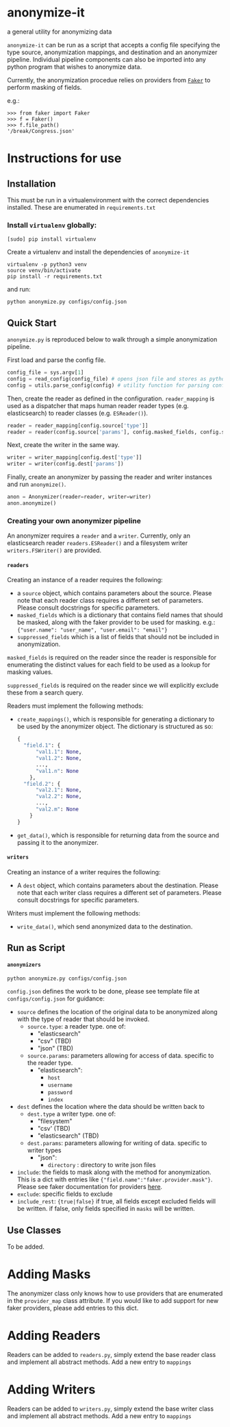 # anonymize-it
a general utility for anonymizing data

`anonymize-it` can be run as a script that accepts a config file specifying the type source, anonymization mappings, and destination and an anonymizer pipeline. Individual pipeline components can also be imported into any python program that wishes to anonymize data. 

Currently, the anonymization procedue relies on providers from [`Faker`](http://faker.readthedocs.io) to perform masking of fields.

e.g.:

```
>>> from faker import Faker
>>> f = Faker()
>>> f.file_path()
'/break/Congress.json'
```


# Instructions for use

## Installation

This must be run in a virtualenvironment with the correct dependencies installed. These are enumerated in `requirements.txt`

### Install `virtualenv` globally:

```
[sudo] pip install virtualenv
```

Create a virtualenv and install the dependencies of `anonymize-it`
```
virtualenv -p python3 venv
source venv/bin/activate
pip install -r requirements.txt
```

and run:

```
python anonymize.py configs/config.json
```

## Quick Start
`anonymize.py` is reproduced below to walk through a simple anonymization pipeline.


First load and parse the config file.
 
```python
config_file = sys.argv[1]
config = read_config(config_file) # opens json file and stores as python dict
config = utils.parse_config(config) # utility function for parsing configuration and setting variables
```

Then, create the reader as defined in the configuration. `reader_mapping` is used as a dispatcher that maps human reader reader types (e.g. elasticsearch) to reader classes (e.g. `ESReader()`).
```python
reader = reader_mapping[config.source['type']]
reader = reader(config.source['params'], config.masked_fields, config.suppressed_fields)
```

Next, create the writer in the same way.
```python
writer = writer_mapping[config.dest['type']]
writer = writer(config.dest['params'])
```

Finally, create an anonymizer by passing the reader and writer instances and run `anonymize()`.
```python
anon = Anonymizer(reader=reader, writer=writer)
anon.anonymize()
```

### Creating your own anonymizer pipeline

An anonymizer requires a `reader` and a `writer`. Currently, only an elasticsearch reader `readers.ESReader()` and a filesystem writer `writers.FSWriter()` are provided.

#### `readers`
Creating an instance of a reader requires the following:

* a `source` object, which contains parameters about the source. Please note that each reader class requires a different set of parameters. Please consult docstrings for specific parameters. 
* `masked_fields` which is a dictionary that contains field names that should be masked, along with the faker provider to be used for masking. e.g.: `{"user.name": "user_name", "user.email": "email"}`
* `suppressed_fields` which is a list of fields that should not be included in anonymization.

`masked_fields` is required on the reader since the reader is responsible for enumerating the distinct values for each field to be used as a lookup for masking values.

`suppressed_fields` is required on the reader since we will explicitly exclude these from a search query.

Readers must implement the following methods:

* `create_mappings()`, which is responsible for generating a dictionary to be used by the anonymizer object. The dictionary is structured as so:
    ```python
    {
      "field.1": {
          "val1.1": None,
          "val1.2": None,
          ...,
          "val1.n": None
        },
      "field.2": {
          "val2.1": None,
          "val2.2": None,
          ...,
          "val2.m": None
        }
    }
    ``` 
* `get_data()`, which is responsible for returning data from the source and passing it to the anonymizer.

#### `writers`

Creating an instance of a writer requires the following:

*  A `dest` object, which contains parameters about the destination. Please note that each writer class requires a different set of parameters. Please consult docstrings for specific parameters.

Writers must implement the following methods:

* `write_data()`, which send anonymized data to the destination.

## Run as Script


#### `anonymizers`

```
python anonymize.py configs/config.json
```


`config.json` defines the work to be done, please see template file at `configs/config.json` for guidance:

*  `source` defines the location of the original data to be anonymized along with the type of reader that should be invoked.
   *  `source.type`: a reader type. one of:
      * "elasticsearch"
      * "csv" (TBD)
      * "json" (TBD)
   * `source.params`: parameters allowing for access of data. specific to the reader type.
      * "elasticsearch":
         * `host`
         * `username`
         * `password`
         * `index`
* `dest` defines the location where the data should be written back to
    * `dest.type` a writer type. one of:
        * "filesystem"
        * "csv' (TBD)
        * "elasticsearch" (TBD)
    * `dest.params`: parameters allowing for writing of data. specific to writer types
       * "json":
          * `directory` : directory to write json files
* `include`: the fields to mask along with the method for anonymization. This is a dict with entries like `{"field.name":"faker.provider.mask"}`. Please see faker documentation for providers [here](http://faker.readthedocs.io/en/master/providers.html).
* `exclude`: specific fields to exclude
* `include_rest`: `{true|false}` if true, all fields except excluded fields will be written. if false, only fields specified in `masks` will be written.

## Use Classes

To be added.

# Adding Masks

The anonymizer class only knows how to use providers that are enumerated in the `provider_map` class attribute. If you would like to add support for new faker providers, please add entries to this dict.

# Adding Readers

Readers can be added to `readers.py`, simply extend the base reader class and implement all abstract methods. Add a new entry to `mappings`

# Adding Writers

Readers can be added to `writers.py`, simply extend the base writer class and implement all abstract methods. Add a new entry to `mappings` 
